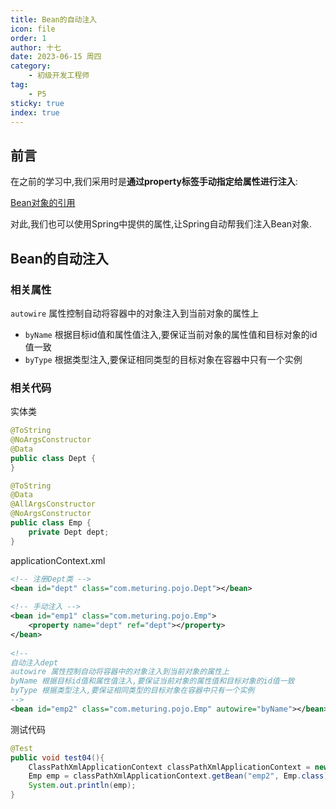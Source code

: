 ```yaml
---
title: Bean的自动注入
icon: file
order: 1
author: 十七
date: 2023-06-15 周四
category:
	- 初级开发工程师
tag:
	- P5
sticky: true
index: true
---
```


## 前言

在之前的学习中,我们采用时是**通过property标签手动指定给属性进行注入**:

[Bean对象的引用](../02_基于XML管理Bean/基于XML管理Bean.md#Bean对象的引用)

对此,我们也可以使用Spring中提供的属性,让Spring自动帮我们注入Bean对象.

## Bean的自动注入

### 相关属性

`autowire` 属性控制自动将容器中的对象注入到当前对象的属性上
- `byName` 根据目标id值和属性值注入,要保证当前对象的属性值和目标对象的id值一致
- `byType` 根据类型注入,要保证相同类型的目标对象在容器中只有一个实例

### 相关代码

实体类
```Java
@ToString  
@NoArgsConstructor  
@Data  
public class Dept {  
}
```

```Java
@ToString  
@Data  
@AllArgsConstructor  
@NoArgsConstructor  
public class Emp {  
	private Dept dept;  
}
```

applicationContext.xml
```Xml
<!-- 注册Dept类 -->  
<bean id="dept" class="com.meturing.pojo.Dept"></bean>  
  
<!-- 手动注入 -->  
<bean id="emp1" class="com.meturing.pojo.Emp">  
	<property name="dept" ref="dept"></property>  
</bean>  
  
<!--  
自动注入dept  
autowire 属性控制自动将容器中的对象注入到当前对象的属性上  
byName 根据目标id值和属性值注入,要保证当前对象的属性值和目标对象的id值一致  
byType 根据类型注入,要保证相同类型的目标对象在容器中只有一个实例  
-->  
<bean id="emp2" class="com.meturing.pojo.Emp" autowire="byName"></bean>
```

测试代码
```Java
@Test  
public void test04(){  
	ClassPathXmlApplicationContext classPathXmlApplicationContext = new ClassPathXmlApplicationContext("applicationContext2.xml");  
	Emp emp = classPathXmlApplicationContext.getBean("emp2", Emp.class);  
	System.out.println(emp);  
}
```